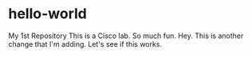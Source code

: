 # hello-world
My 1st Repository
This is a Cisco lab. So much fun.
Hey.
This is another change that I'm adding. Let's see if this works.